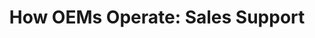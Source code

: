---
highlight: "false" 
title: "How OEMs Operate: Sales Support"
description: "OEMs have several different functions to support the sales arm of its operations. Many of these functions may be in the background hidden from your organization, but others are front and center when executing a purchase. This overview focuses on the sales support areas that your team will likely encounter during the sales process. .gov/.mil audience only"
url-link: "https://community.max.gov/download/attachments/2403246889/Module-5--%20IBT_OEM%20Operations_%20Sale%20Support.pdf?api=v2"
type: "PDF"
gov-only: "true"
is-external: "false"
publication-date: "July 01, 2023"
reading-time: "5"
resource-type: "Guidance"
filter: "acquisition-best-practices"
audience: "contracts-acquisitions"
branded-offerings: "it-buyers-training-support "
---